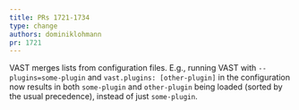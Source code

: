 ```yaml
---
title: PRs 1721-1734
type: change
authors: dominiklohmann
pr: 1721
---
```


VAST merges lists from configuration files. E.g., running VAST with
`--plugins=some-plugin` and `vast.plugins: [other-plugin]` in the
configuration now results in both `some-plugin` and `other-plugin` being
loaded (sorted by the usual precedence), instead of just `some-plugin`.

